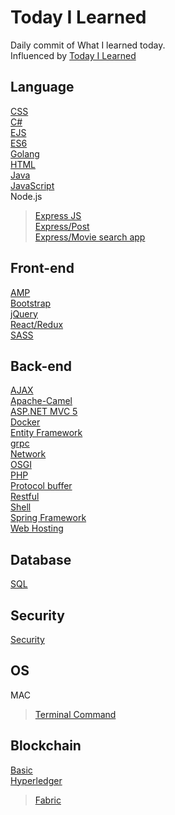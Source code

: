 # Today I Learned
Daily commit of What I learned today.<br>
Influenced by [Today I Learned](https://github.com/thoughtbot/til)

## Language
[CSS](https://github.com/reoim/TIL/blob/master/CSS.md)<br>
[C#](https://github.com/reoim/TIL/tree/master/C%23)<br>
[EJS](https://github.com/reoim/TIL/tree/master/WebDevBootcamp/EJSexercise)<br>
[ES6](https://github.com/reoim/TIL/tree/master/JavaScript/ES6.md)<br>
[Golang](https://github.com/reoim/TIL/tree/master/Go)<br>
[HTML](https://github.com/reoim/TIL/tree/master/HTML)<br>
[Java](https://github.com/reoim/TIL/tree/master/Java)<br>
[JavaScript](https://github.com/reoim/TIL/tree/master/JavaScript)<br>
Node.js
>[Express JS](https://github.com/reoim/TIL/blob/master/ExpressJS.md)<br>
>[Express/Post](https://github.com/reoim/TIL/tree/master/WebDevBootcamp/PostRequestDemo)<br>
>[Express/Movie search app](https://github.com/reoim/TIL/tree/master/WebDevBootcamp/APIs/MovieSearchApp)<br>


## Front-end
[AMP](https://github.com/reoim/TIL/tree/master/AMP)<br>
[Bootstrap](https://github.com/reoim/TIL/blob/master/Bootstrap.md)<br>
[jQuery](https://github.com/reoim/TIL/tree/master/jQuery.md)<br>
[React/Redux](https://github.com/reoim/TIL/tree/master/React-Redux)<br>
[SASS](https://github.com/reoim/TIL/blob/master/SASS.md)<br>

## Back-end
[AJAX](https://github.com/reoim/TIL/blob/master/AJAX.md)<br>
[Apache-Camel](https://github.com/reoim/TIL/tree/master/Apache-Camel)<br>
[ASP.NET MVC 5](https://github.com/reoim/TIL/tree/master/ASP.NET%20MVC%205)<br>
[Docker](https://github.com/reoim/TIL/blob/master/Docker.md)<br>
[Entity Framework](https://github.com/reoim/TIL/blob/master/ASP.NET%20MVC%205/Entity%20Framework.md)<br>
[grpc](https://github.com/reoim/TIL/blob/master/grpc.md)<br>
[Network](https://github.com/reoim/TIL/tree/master/Network)<br>
[OSGI](https://github.com/reoim/TIL/blob/master/OSGI.md)<br>
[PHP](https://github.com/reoim/TIL/tree/master/PHP)<br>
[Protocol buffer](https://github.com/reoim/TIL/blob/master/protocol-buffer.md)<br>
[Restful](https://github.com/reoim/TIL/blob/master/RESTful.md)<br>
[Shell](https://github.com/reoim/TIL/blob/master/shell.md)<br>
[Spring Framework](https://github.com/reoim/TIL/tree/master/Java/Spring)<br>
[Web Hosting](https://github.com/reoim/TIL/blob/master/Web%20Hosting.md)<br>

## Database

[SQL](https://github.com/reoim/TIL/blob/master/SQL.md)

## Security

[Security](https://github.com/reoim/TIL/tree/master/Security)


## OS
MAC
>[Terminal Command](https://github.com/reoim/TIL/blob/master/terminal.md)


## Blockchain
[Basic](https://github.com/reoim/TIL/blob/master/BlockChain/basic.md)<br>
[Hyperledger](https://github.com/reoim/TIL/tree/master/BlockChain/Hyperledger)
>[Fabric](https://github.com/reoim/TIL/tree/master/BlockChain/Hyperledger/Fabric)
